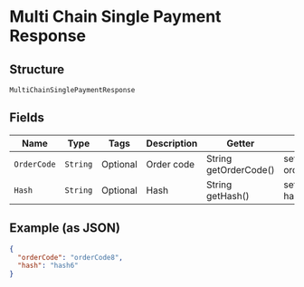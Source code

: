 
# Multi Chain Single Payment Response

## Structure

`MultiChainSinglePaymentResponse`

## Fields

| Name | Type | Tags | Description | Getter | Setter |
|  --- | --- | --- | --- | --- | --- |
| `OrderCode` | `String` | Optional | Order code | String getOrderCode() | setOrderCode(String orderCode) |
| `Hash` | `String` | Optional | Hash | String getHash() | setHash(String hash) |

## Example (as JSON)

```json
{
  "orderCode": "orderCode8",
  "hash": "hash6"
}
```

